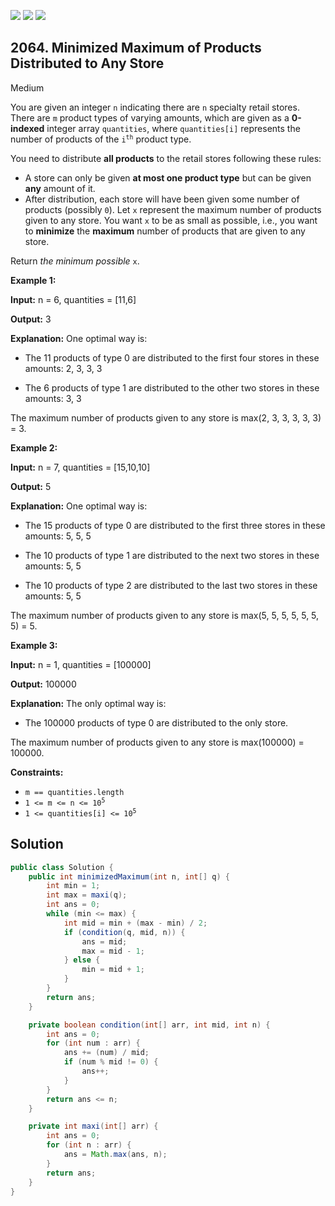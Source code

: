 [![](https://img.shields.io/github/stars/javadev/LeetCode-in-Java?label=Stars&style=flat-square)](https://github.com/javadev/LeetCode-in-Java)
[![](https://img.shields.io/github/forks/javadev/LeetCode-in-Java?label=Fork%20me%20on%20GitHub%20&style=flat-square)](https://github.com/javadev/LeetCode-in-Java/fork)
[![](https://img.shields.io/badge/-LeetCode%20in%20Kotlin-blue?style=flat-square)](https://github.com/javadev/LeetCode-in-Kotlin)

## 2064\. Minimized Maximum of Products Distributed to Any Store

Medium

You are given an integer `n` indicating there are `n` specialty retail stores. There are `m` product types of varying amounts, which are given as a **0-indexed** integer array `quantities`, where `quantities[i]` represents the number of products of the <code>i<sup>th</sup></code> product type.

You need to distribute **all products** to the retail stores following these rules:

*   A store can only be given **at most one product type** but can be given **any** amount of it.
*   After distribution, each store will have been given some number of products (possibly `0`). Let `x` represent the maximum number of products given to any store. You want `x` to be as small as possible, i.e., you want to **minimize** the **maximum** number of products that are given to any store.

Return _the minimum possible_ `x`.

**Example 1:**

**Input:** n = 6, quantities = [11,6]

**Output:** 3

**Explanation:** One optimal way is: 

- The 11 products of type 0 are distributed to the first four stores in these amounts: 2, 3, 3, 3 

- The 6 products of type 1 are distributed to the other two stores in these amounts: 3, 3 
  
The maximum number of products given to any store is max(2, 3, 3, 3, 3, 3) = 3.

**Example 2:**

**Input:** n = 7, quantities = [15,10,10]

**Output:** 5

**Explanation:** One optimal way is: 

- The 15 products of type 0 are distributed to the first three stores in these amounts: 5, 5, 5 

- The 10 products of type 1 are distributed to the next two stores in these amounts: 5, 5 

- The 10 products of type 2 are distributed to the last two stores in these amounts: 5, 5 
  
The maximum number of products given to any store is max(5, 5, 5, 5, 5, 5, 5) = 5.

**Example 3:**

**Input:** n = 1, quantities = [100000]

**Output:** 100000

**Explanation:** The only optimal way is: 

- The 100000 products of type 0 are distributed to the only store.
  
The maximum number of products given to any store is max(100000) = 100000.

**Constraints:**

*   `m == quantities.length`
*   <code>1 <= m <= n <= 10<sup>5</sup></code>
*   <code>1 <= quantities[i] <= 10<sup>5</sup></code>

## Solution

```java
public class Solution {
    public int minimizedMaximum(int n, int[] q) {
        int min = 1;
        int max = maxi(q);
        int ans = 0;
        while (min <= max) {
            int mid = min + (max - min) / 2;
            if (condition(q, mid, n)) {
                ans = mid;
                max = mid - 1;
            } else {
                min = mid + 1;
            }
        }
        return ans;
    }

    private boolean condition(int[] arr, int mid, int n) {
        int ans = 0;
        for (int num : arr) {
            ans += (num) / mid;
            if (num % mid != 0) {
                ans++;
            }
        }
        return ans <= n;
    }

    private int maxi(int[] arr) {
        int ans = 0;
        for (int n : arr) {
            ans = Math.max(ans, n);
        }
        return ans;
    }
}
```